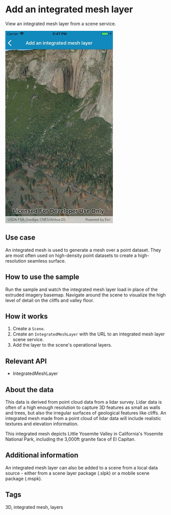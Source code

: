 ﻿# Add an integrated mesh layer

View an integrated mesh layer from a scene service.

![Image of an integrated mesh layer](AddAnIntegratedMeshLayer.jpg)

## Use case

An integrated mesh is used to generate a mesh over a point dataset. They are most often used on high-density point datasets to create a high-resolution seamless surface.

## How to use the sample

Run the sample and watch the integrated mesh layer load in place of the extruded imagery basemap. Navigate around the scene to visualize the high level of detail on the cliffs and valley floor.

## How it works

1. Create a `Scene`.
2. Create an `IntegratedMeshLayer` with the URL to an integrated mesh layer scene service.
3. Add the layer to the scene's operational layers.

## Relevant API

* IntegratedMeshLayer

## About the data

This data is derived from  point cloud data from a lidar survey. Lidar data is often of a high enough resolution to capture 3D features as small as walls and trees, but also the irregular surfaces of geological features like cliffs. An integrated mesh made from a point cloud of lidar data will include realistic textures and elevation information.

This integrated mesh depicts Little Yosemite Valley in California's Yosemite National Park, including the 3,000ft granite face of El Capitan.

## Additional information

An integrated mesh layer can also be added to a scene from a local data source - either from a scene layer package (.slpk) or a mobile scene package (.mspk).

## Tags

3D, integrated mesh, layers